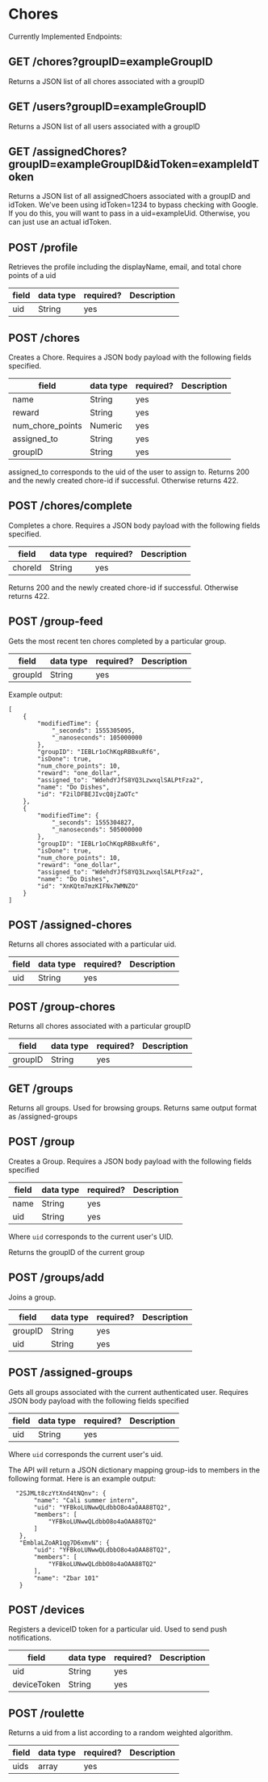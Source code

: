 # Chores
Currently Implemented Endpoints:

## GET /chores?groupID=exampleGroupID
Returns a JSON list of all chores associated with a groupID

## GET /users?groupID=exampleGroupID
Returns a JSON list of all users associated with a groupID

## GET /assignedChores?groupID=exampleGroupID&idToken=exampleIdToken
Returns a JSON list of all assignedChoers associated with a groupID and idToken. We've been using idToken=1234 to bypass checking with Google. If you
do this, you will want to pass in a uid=exampleUid. Otherwise, you can just use an actual idToken.

## POST /profile
Retrieves the profile including the displayName, email, and total chore points of a uid

| field            | data type | required? | Description |
|------------------|-----------|-----------|-------------|
| uid           | String    | yes       |             |

## POST /chores
Creates a Chore. Requires a JSON body payload with the following
fields specified.

| field            | data type | required? | Description |
|------------------|-----------|-----------|-------------|
| name             | String    | yes       |             |
| reward           | String    | yes       |             |
| num_chore_points | Numeric   | yes       |             |
| assigned_to      | String    | yes       |             |
| groupID      | String    | yes       |             |

assigned_to corresponds to the uid of the user to assign to.
Returns 200 and the newly created chore-id if successful. Otherwise returns 422.

## POST /chores/complete
Completes a chore. Requires a JSON body payload with the following
fields specified.

| field            | data type | required? | Description |
|------------------|-----------|-----------|-------------|
| choreId             | String    | yes       |             |

Returns 200 and the newly created chore-id if successful. Otherwise returns 422.

## POST /group-feed

Gets the most recent ten chores completed by a particular group.

| field            | data type | required? | Description |
|------------------|-----------|-----------|-------------|
| groupId             | String    | yes       |             |

Example output:

```
[
    {
        "modifiedTime": {
            "_seconds": 1555305095,
            "_nanoseconds": 105000000
        },
        "groupID": "IEBLr1oChKqpRBBxuRf6",
        "isDone": true,
        "num_chore_points": 10,
        "reward": "one_dollar",
        "assigned_to": "WdehdYJfS8YQ3LzwxqlSALPtFza2",
        "name": "Do Dishes",
        "id": "F2ilDFBEJIvcQ8jZaOTc"
    },
    {
        "modifiedTime": {
            "_seconds": 1555304827,
            "_nanoseconds": 505000000
        },
        "groupID": "IEBLr1oChKqpRBBxuRf6",
        "isDone": true,
        "num_chore_points": 10,
        "reward": "one_dollar",
        "assigned_to": "WdehdYJfS8YQ3LzwxqlSALPtFza2",
        "name": "Do Dishes",
        "id": "XnKQtm7mzKIFNx7WMNZO"
    }
]
```

## POST /assigned-chores
Returns all chores associated with a particular uid.

| field            | data type | required? | Description |
|------------------|-----------|-----------|-------------|
| uid             | String    | yes       |             |

## POST /group-chores
Returns all chores associated with a particular groupID

| field            | data type | required? | Description |
|------------------|-----------|-----------|-------------|
| groupID             | String    | yes       |             |

## GET /groups
Returns all groups. Used for browsing groups.
Returns same output format as /assigned-groups

## POST /group
Creates a Group. Requires a JSON body payload with the following fields specified

| field            | data type | required? | Description |
|------------------|-----------|-----------|-------------|
| name             | String    | yes       |             |
| uid           | String    | yes       |             |
Where `uid` corresponds to the current user's UID.

Returns the groupID of the current group

## POST /groups/add
Joins a group.

| field            | data type | required? | Description |
|------------------|-----------|-----------|-------------|
| groupID             | String    | yes       |             |
| uid           | String    | yes       |             |


## POST /assigned-groups
Gets all groups associated with the current authenticated user. Requires JSON
body payload with the following fields specified

| field            | data type | required? | Description |
|------------------|-----------|-----------|-------------|
| uid          | String    | yes       |             |

Where `uid` corresponds the current user's uid.

The API will return a JSON dictionary mapping group-ids to members in the following format. Here is an example output:
```
  "2SJMLt8czYtXnd4tNQnv": {
       "name": "Cali summer intern",
       "uid": "YFBkoLUNwwQLdbbO8o4aOAA88TQ2",
       "members": [
           "YFBkoLUNwwQLdbbO8o4aOAA88TQ2"
       ]
   },
   "EmblaLZoAR1qg7D6xmvN": {
       "uid": "YFBkoLUNwwQLdbbO8o4aOAA88TQ2",
       "members": [
           "YFBkoLUNwwQLdbbO8o4aOAA88TQ2"
       ],
       "name": "Zbar 101"
   }
```

## POST /devices
Registers a deviceID token for a particular uid. Used to send push notifications.

| field            | data type | required? | Description |
|------------------|-----------|-----------|-------------|
| uid          | String    | yes       |             |
| deviceToken          | String    | yes       |             |   |  
## POST /roulette
Returns a uid from a list according to a random weighted algorithm.

| field            | data type | required? | Description |
|------------------|-----------|-----------|-------------|
| uids          | array    | yes       |             |

